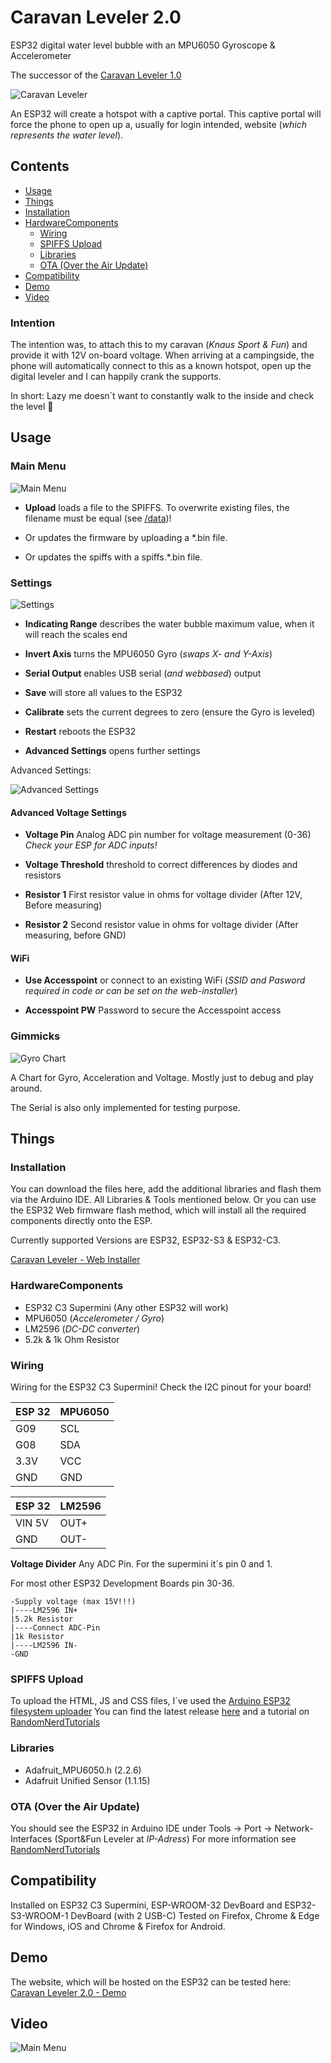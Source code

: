 # Caravan Leveler 2.0
ESP32 digital water level bubble with an MPU6050 Gyroscope & Accelerometer

The successor of the [Caravan Leveler 1.0](https://github.com/HerrRiebmann/Caravan_Leveler)

![Caravan Leveler](/Images/Leveler.png)

An ESP32 will create a hotspot with a captive portal.
This captive portal will force the phone to open up a, usually for login intended, website (_which represents the water level_).

## Contents
* [Usage](#usage)
* [Things](#Things)
* [Installation](#Installation)
* [HardwareComponents](#HardwareComponents)
  * [Wiring](#Wiring)
  * [SPIFFS Upload](#SPIFFS-Upload)
  * [Libraries](#Libraries)
  * [OTA (Over the Air Update)](#OTA-Over-the-Air-Update)
* [Compatibility](#Compatibility)
* [Demo](#Demo)
* [Video](#Video)

### Intention
The intention was, to attach this to my caravan (_Knaus Sport & Fun_) and provide it with 12V on-board voltage.
When arriving at a campingside, the phone will automatically connect to this as a known hotspot, open up the digital leveler and I can happily crank the supports.

In short: Lazy me doesn´t want to constantly walk to the inside and check the level &#129335;

## Usage

### Main Menu

![Main Menu](/Images/MainMenu.png)

 * **Upload** loads a file to the SPIFFS. To overwrite existing files, the filename must be equal (see [/data](https://github.com/HerrRiebmann/Caravan_Leveler_2/tree/main/Caravan_Leveler_2/data))!

  * Or updates the firmware by uploading a *.bin file.
  * Or updates the spiffs with a spiffs.*.bin file.


### Settings

![Settings](/Images/Settings.png)

 * **Indicating Range** describes the water bubble maximum value, when it will reach the scales end

 * **Invert Axis** turns the MPU6050 Gyro (_swaps X- and Y-Axis_)

 * **Serial Output** enables USB serial (_and webbased_) output 

 * **Save** will store all values to the ESP32

 * **Calibrate** sets the current degrees to zero (ensure the Gyro is leveled)

 * **Restart** reboots the ESP32

 * **Advanced Settings** opens further settings

Advanced Settings:

![Advanced Settings](/Images/AdvancedSettings.png)
#### Advanced Voltage Settings

 * **Voltage Pin** Analog ADC pin number for voltage measurement (0-36) *Check your ESP for ADC inputs!*

 * **Voltage Threshold** threshold to correct differences by diodes and resistors

 * **Resistor 1** First resistor value in ohms for voltage divider (After 12V, Before measuring)

 * **Resistor 2** Second resistor value in ohms for voltage divider (After measuring, before GND)

#### WiFi

 * **Use Accesspoint** or connect to an existing WiFi (_SSID and Pasword required in code or can be set on the web-installer_)

 * **Accesspoint PW** Password to secure the Accesspoint access

### Gimmicks

![Gyro Chart](/Images/GyroChart.png)

A Chart for Gyro, Acceleration and Voltage. Mostly just to debug and play around.

The Serial is also only implemented for testing purpose.


## Things
### Installation
You can download the files here, add the additional libraries and flash them via the Arduino IDE. All Libraries & Tools mentioned below.
Or you can use the ESP32 Web firmware flash method, which will install all the required components directly onto the ESP.

Currently supported Versions are ESP32, ESP32-S3 & ESP32-C3.

[Caravan Leveler - Web Installer](https://trib.free.nf/flash.html)

### HardwareComponents
* ESP32 C3 Supermini (Any other ESP32 will work)
* MPU6050 (_Accelerometer / Gyro_)
* LM2596 (_DC-DC converter_)
* 5.2k & 1k Ohm Resistor

### Wiring
Wiring for the ESP32 C3 Supermini! Check the I2C pinout for your board!

ESP 32 | MPU6050
------- | --------
G09 | SCL
G08 | SDA
3.3V | VCC
GND | GND

ESP 32 | LM2596
------- | --------
VIN 5V | OUT+
GND | OUT-

**Voltage Divider**
Any ADC Pin. For the supermini it´s pin 0 and 1.

For most other ESP32 Development Boards pin 30-36. 

```
-Supply voltage (max 15V!!!)
|----LM2596 IN+
|5.2k Resistor
|----Connect ADC-Pin
|1k Resistor
|----LM2596 IN-
-GND
```

### SPIFFS Upload
To upload the HTML, JS and CSS files, I´ve used the [Arduino ESP32 filesystem uploader](https://github.com/me-no-dev/arduino-esp32fs-plugin)
You can find the latest release [here](https://github.com/me-no-dev/arduino-esp32fs-plugin/releases/) and a tutorial on [RandomNerdTutorials](https://randomnerdtutorials.com/install-esp32-filesystem-uploader-arduino-ide/)

### Libraries
* Adafruit_MPU6050.h (2.2.6)
* Adafruit Unified Sensor (1.1.15)


### OTA (Over the Air Update)
You should see the ESP32 in Arduino IDE under Tools -> Port -> Network-Interfaces (Sport&Fun Leveler at _IP-Adress_)
For more information see [RandomNerdTutorials](https://randomnerdtutorials.com/esp32-over-the-air-ota-programming/)

## Compatibility
Installed on ESP32 C3 Supermini, ESP-WROOM-32 DevBoard and ESP32-S3-WROOM-1 DevBoard (with 2 USB-C)
Tested on Firefox, Chrome & Edge for Windows, iOS and Chrome & Firefox for Android.

## Demo
The website, which will be hosted on the ESP32 can be tested here:
[Caravan Leveler 2.0 - Demo](https://trib.free.nf/CaravanLevelerDemo/index.html)

## Video
![Main Menu](/Images/CaravanLeveler.gif)
